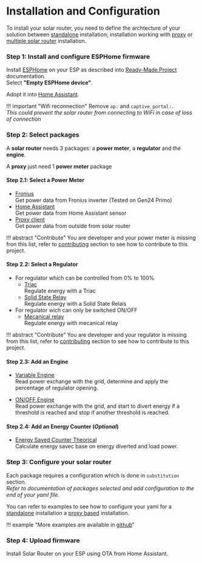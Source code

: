 # Installation and Configuration

To install your solar router, you need to define the archtecture of your solution between [standalone](firmware.md#standalone-configuration) installation; installation working with [proxy](firmware.md#power-meter-proxy-configuration) or [multiple solar router](firmware.md#multiple-solar-router-configuration) installation.

### Step 1: Install and configure ESPHome firmware

Install [ESPHome](https://esphome.io) on your ESP as described into [Ready-Made Project](https://esphome.io/projects/) documentation.  
Select **"Empty ESPHome device"**.

Adopt it into [Home Assistant](https://home-assistant.io).

!!! important "Wifi reconnection"
    Remove `ap:` and `captive_portal:`.  
    *This could prevent the solar router from connecting to WiFi in case of loss of connection* 

### Step 2: Select packages

A **solar router** needs 3 packages: a **power meter**, a **regulator** and the **engine**.

A **proxy** just need 1 **power meter** package

#### Step 2.1: Select a Power Meter 

* [Fronius](power_meter_fronius.md)  
    Get power data from Fronius inverter (Tested on Gen24 Primo)
* [Home Assistant](power_meter_home_assistant.md)  
    Get power data from Home Assistant sensor
* [Proxy client](power_meter_proxy_client.md)  
    Get power data from outside from solar router

!!! abstract "Contribute"
    You are developer and your power meter is missing fron this list, refer to [contributing](contributing.md) section to see how to contribute to this project.

#### Step 2.2: Select a Regulator

* For regulator which can be controlled from 0% to 100%
    * [Triac](regulator_triac.md)  
    Regulate energy with a Triac
    * [Solid State Relay](regulator_solid_state_relay.md)  
    Regulate energy with a Solid State Relais
* For regulator wich can only be switched ON/OFF
    * [Mecanical relay](regulator_mecanical_relay.md)  
    Regulate energy with mecanical relay


!!! abstract "Contribute"
    You are developer and your regulator is missing from this list, refer to [contributing](contributing.md) section to see how to contribute to this project.


#### Step 2.3: Add an Engine

* [Variable Engine](engine.md)  
  Read power exchange with the grid, determine and apply the percentage of regulator opening.

* [ON/OFF Engine](engine_on_off.md)  
  Read power exchange with the grid, and start to divert energy if a threshold is reached and stop if another threshold is reached.

#### Step 2.4: Add an Energy Counter (*Optional*)

* [Energy Saved Counter Theorical](energy_saved_counter_theorical.md)  
  Calculate energy savec base on energy diverted and load power.

### Step 3: Configure your solar router

Each package requires a configuration which is done in `substitution` section.  
*Refer to documentation of packages selected and add configuration to the end of your yaml file.*

You can refer to examples to see how to configure your yaml for a [standalone](standalone_example.md) installation a [proxy based](proxy_example.md) installation.

!!! example "More examples are available in [github](https://github.com/XavierBerger/Solar-Router-for-ESPHome)"


### Step 4: Upload firmware

Install Solar Router on your ESP using OTA from Home Assistant.

